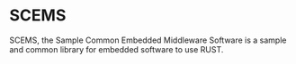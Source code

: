 # SCEMS

SCEMS, the Sample Common Embedded Middleware Software is a sample and common library for embedded software to use RUST.
